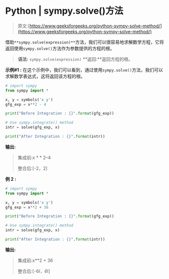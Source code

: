 # Python | sympy.solve()方法

> 原文:[https://www.geeksforgeeks.org/python-sympy-solve-method/](https://www.geeksforgeeks.org/python-sympy-solve-method/)

借助`**sympy.solve(expression)**`方法，我们可以很容易地求解数学方程，它将返回使用`sympy.solve()`方法作为参数提供的方程的根。

> **语法:** `sympy.solve(expression)`
> **返回:**返回方程的根。

**示例#1 :**
在这个示例中，我们可以看到，通过使用`sympy.solve()`方法，我们可以求解数学表达式，这将返回该方程的根。

```py
# import sympy
from sympy import *

x, y = symbols('x y')
gfg_exp = x**2 - 4

print("Before Integration : {}".format(gfg_exp))

# Use sympy.integrate() method
intr = solve(gfg_exp, x)

print("After Integration : {}".format(intr))
```

**输出:**

> 集成前:x * * 2–4
> 
> 整合后:[-2，2]

**例 2 :**

```py
# import sympy
from sympy import * 

x, y = symbols('x y')
gfg_exp = x**2 + 36

print("Before Integration : {}".format(gfg_exp))

# Use sympy.integrate() method
intr = solve(gfg_exp, x)

print("After Integration : {}".format(intr))
```

**输出:**

> 集成前:x**2 + 36
> 
> 整合后:[-6*I，6*I]